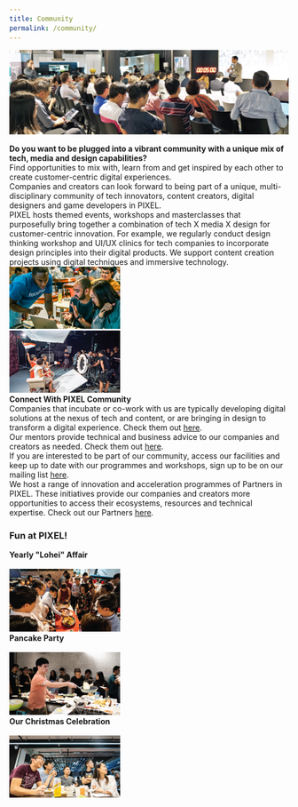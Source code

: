 ```yaml
---
title: Community
permalink: /community/
---
```

![1](/images/community/Pollinate-Community-Day_Img-3.jpg)

<div class="row">
  <div class="column4">
    <b>Do you want to be plugged into a vibrant community with a unique mix of tech, media and design capabilities?</b><br><div class="spacer"> </div>
Find opportunities to mix with, learn from and get inspired by each other to create customer-centric digital experiences.<br> Companies and creators can look forward to being part of a unique, multi-disciplinary community of tech innovators, content creators, digital designers and game developers in PIXEL.<br>
PIXEL hosts themed events, workshops and masterclasses that purposefully bring together a combination of tech X media X design for customer-centric innovation. For example, we regularly conduct design thinking workshop and UI/UX clinics for tech companies to incorporate design principles into their digital products. We support content creation projects using digital techniques and immersive technology.
  </div>
  <div class="column5">
    <img src="/images/community/Community_Img5_630-x-355.png" width="200">
  </div>
       </div>
       <div class="spacer"> </div>
<div class="row">
  <div class="column4">
    <img src="/images/community/Community_Img1_630-x-355.jpg" width="200">
  </div>
  <div class="column5">
    <b>Connect With PIXEL Community</b><br>
    <div class="spacer"> </div>
    Companies that incubate or co-work with us are typically developing digital solutions at the nexus of tech and content, or are bringing in design to transform a digital experience. Check them out <a href="/community/companies/">here</a>.<br>
Our mentors provide technical and business advice to our companies and creators as needed. Check them out <a href="/community/mentorship-programme/">here</a>.<br>
If you are interested to be part of our community, access our facilities and keep up to date with our programmes and workshops, sign up to be on our mailing list <a href="https://gems.gevme.com/mailing-list" target="_blank">here</a>.<br>
We host a range of innovation and acceleration programmes of Partners in PIXEL. These initiatives provide our companies and creators more opportunities to access their ecosystems, resources and technical expertise. Check out our Partners <a href="/community/partners/">here</a>.
  </div></div>
  <h3><b>Fun at PIXEL!</b></h3>
                     
<div class="row">
  <div class="column">
    <div class="header"><b>Yearly "Lohei" Affair</b></div><br>
             <img src="/images/community/New-Lohei-resized.png" width="200">
  </div>
  <div class="column">
    <div class="header"><b>Pancake Party</b></div><br>
    <img src="/images/community/Pancake-Party-1_630x355px.jpg" width="200">
  </div>
  <div class="column">
    <div class="header"><b>Our Christmas Celebration</b></div><br>
    <img src="/images/community/Xmas Celebration Placeholder.png" width="200">
    </div>
       </div>
